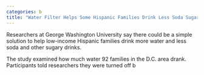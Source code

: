 ```yaml
---
categories: b
title: "Water Filter Helps Some Hispanic Families Drink Less Soda Sugary Drinks Study Finds"
---
```


Researchers at George Washington University say there could be a simple solution to help low-income Hispanic families drink more water and less soda and other sugary drinks.



The study examined how much water 92 families in the D.C. area drank. Participants told researchers they were turned off b